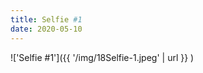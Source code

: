 ```yaml
---
title: Selfie #1
date: 2020-05-10
---
```


!['Selfie #1']({{ '/img/18Selfie-1.jpeg' | url }} )
<br>
